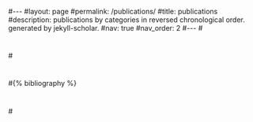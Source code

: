 #---
#layout: page
#permalink: /publications/
#title: publications
#description: publications by categories in reversed chronological order. generated by jekyll-scholar.
#nav: true
#nav_order: 2
#---
#<!-- _pages/publications.md -->
#
#<div class="publications">
#
#{% bibliography %}
#
#</div>